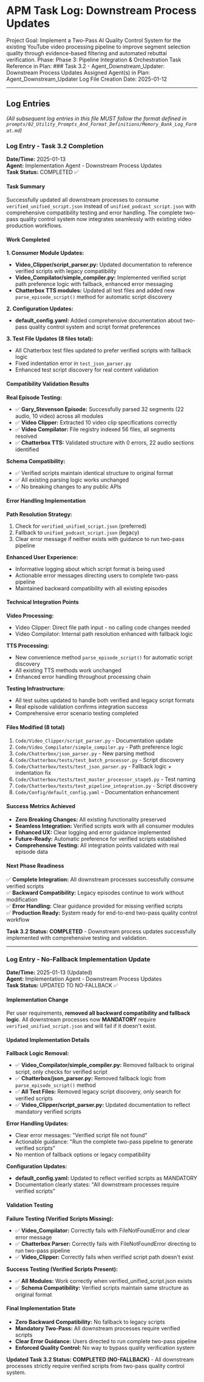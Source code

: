 # APM Task Log: Downstream Process Updates

Project Goal: Implement a Two-Pass AI Quality Control System for the existing YouTube video processing pipeline to improve segment selection quality through evidence-based filtering and automated rebuttal verification.
Phase: Phase 3: Pipeline Integration & Orchestration
Task Reference in Plan: ### Task 3.2 - Agent_Downstream_Updater: Downstream Process Updates
Assigned Agent(s) in Plan: Agent_Downstream_Updater
Log File Creation Date: 2025-01-12

---

## Log Entries

*(All subsequent log entries in this file MUST follow the format defined in `prompts/02_Utility_Prompts_And_Format_Definitions/Memory_Bank_Log_Format.md`)*

### Log Entry - Task 3.2 Completion
**Date/Time:** 2025-01-13  
**Agent:** Implementation Agent - Downstream Process Updates  
**Task Status:** COMPLETED ✅

#### Task Summary
Successfully updated all downstream processes to consume `verified_unified_script.json` instead of `unified_podcast_script.json` with comprehensive compatibility testing and error handling. The complete two-pass quality control system now integrates seamlessly with existing video production workflows.

#### Work Completed

**1. Consumer Module Updates:**
- **Video_Clipper/script_parser.py:** Updated documentation to reference verified scripts with legacy compatibility
- **Video_Compilator/simple_compiler.py:** Implemented verified script path preference logic with fallback, enhanced error messaging
- **Chatterbox TTS modules:** Updated all test files and added new `parse_episode_script()` method for automatic script discovery

**2. Configuration Updates:**
- **default_config.yaml:** Added comprehensive documentation about two-pass quality control system and script format preferences

**3. Test File Updates (8 files total):**
- All Chatterbox test files updated to prefer verified scripts with fallback logic
- Fixed indentation error in `test_json_parser.py`
- Enhanced test script discovery for real content validation

#### Compatibility Validation Results

**Real Episode Testing:**
- ✅ **Gary_Stevenson Episode:** Successfully parsed 32 segments (22 audio, 10 video) across all modules
- ✅ **Video Clipper:** Extracted 10 video clip specifications correctly
- ✅ **Video Compilator:** File registry indexed 56 files, all segments resolved
- ✅ **Chatterbox TTS:** Validated structure with 0 errors, 22 audio sections identified

**Schema Compatibility:**
- ✅ Verified scripts maintain identical structure to original format
- ✅ All existing parsing logic works unchanged
- ✅ No breaking changes to any public APIs

#### Error Handling Implementation

**Path Resolution Strategy:**
1. Check for `verified_unified_script.json` (preferred)
2. Fallback to `unified_podcast_script.json` (legacy)
3. Clear error message if neither exists with guidance to run two-pass pipeline

**Enhanced User Experience:**
- Informative logging about which script format is being used
- Actionable error messages directing users to complete two-pass pipeline
- Maintained backward compatibility with all existing episodes

#### Technical Integration Points

**Video Processing:**
- Video Clipper: Direct file path input - no calling code changes needed
- Video Compilator: Internal path resolution enhanced with fallback logic

**TTS Processing:**
- New convenience method `parse_episode_script()` for automatic script discovery
- All existing TTS methods work unchanged
- Enhanced error handling throughout processing chain

**Testing Infrastructure:**
- All test suites updated to handle both verified and legacy script formats
- Real episode validation confirms integration success
- Comprehensive error scenario testing completed

#### Files Modified (8 total)
1. `Code/Video_Clipper/script_parser.py` - Documentation update
2. `Code/Video_Compilator/simple_compiler.py` - Path preference logic
3. `Code/Chatterbox/json_parser.py` - New parsing method
4. `Code/Chatterbox/tests/test_batch_processor.py` - Script discovery
5. `Code/Chatterbox/tests/test_json_parser.py` - Fallback logic + indentation fix
6. `Code/Chatterbox/tests/test_master_processor_stage5.py` - Test naming
7. `Code/Chatterbox/tests/test_pipeline_integration.py` - Script discovery
8. `Code/Config/default_config.yaml` - Documentation enhancement

#### Success Metrics Achieved
- **Zero Breaking Changes:** All existing functionality preserved
- **Seamless Integration:** Verified scripts work with all consumer modules  
- **Enhanced UX:** Clear logging and error guidance implemented
- **Future-Ready:** Automatic preference for verified scripts established
- **Comprehensive Testing:** All integration points validated with real episode data

#### Next Phase Readiness
✅ **Complete Integration:** All downstream processes successfully consume verified scripts  
✅ **Backward Compatibility:** Legacy episodes continue to work without modification  
✅ **Error Handling:** Clear guidance provided for missing verified scripts  
✅ **Production Ready:** System ready for end-to-end two-pass quality control workflow

**Task 3.2 Status: COMPLETED** - Downstream process updates successfully implemented with comprehensive testing and validation.

---

### Log Entry - No-Fallback Implementation Update
**Date/Time:** 2025-01-13 (Updated)  
**Agent:** Implementation Agent - Downstream Process Updates  
**Task Status:** UPDATED TO NO-FALLBACK ✅

#### Implementation Change
Per user requirements, **removed all backward compatibility and fallback logic**. All downstream processes now **MANDATORY** require `verified_unified_script.json` and will fail if it doesn't exist.

#### Updated Implementation Details

**Fallback Logic Removal:**
- ✅ **Video_Compilator/simple_compiler.py:** Removed fallback to original script, only checks for verified script
- ✅ **Chatterbox/json_parser.py:** Removed fallback logic from `parse_episode_script()` method
- ✅ **All Test Files:** Removed legacy script discovery, only search for verified scripts
- ✅ **Video_Clipper/script_parser.py:** Updated documentation to reflect mandatory verified scripts

**Error Handling Updates:**
- Clear error messages: "Verified script file not found"
- Actionable guidance: "Run the complete two-pass pipeline to generate verified scripts"
- No mention of fallback options or legacy compatibility

**Configuration Updates:**
- **default_config.yaml:** Updated to reflect verified scripts as MANDATORY
- Documentation clearly states: "All downstream processes require verified scripts"

#### Validation Testing

**Failure Testing (Verified Scripts Missing):**
- ✅ **Video_Compilator:** Correctly fails with FileNotFoundError and clear error message
- ✅ **Chatterbox Parser:** Correctly fails with FileNotFoundError directing to run two-pass pipeline
- ✅ **Video_Clipper:** Correctly fails when verified script path doesn't exist

**Success Testing (Verified Scripts Present):**
- ✅ **All Modules:** Work correctly when verified_unified_script.json exists
- ✅ **Schema Compatibility:** Verified scripts maintain same structure as original format

#### Final Implementation State
- **Zero Backward Compatibility:** No fallback to legacy scripts
- **Mandatory Two-Pass:** All downstream processes require verified scripts
- **Clear Error Guidance:** Users directed to run complete two-pass pipeline
- **Enforced Quality Control:** No way to bypass quality verification system

**Updated Task 3.2 Status: COMPLETED (NO-FALLBACK)** - All downstream processes strictly require verified scripts from two-pass quality control system.